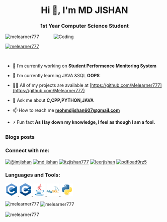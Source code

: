 <h1 align="center">Hi 👋, I'm MD JISHAN</h1>
<h3 align="center">1st Year Computer Science Student</h3>
<img align="right" alt="Coding" width="350" src="https://github.com/Melearner777/Melearner777/assets/152049778/d553cd9b-869c-4c56-8ba3-85bcdde98ccc">

<p align="left"> <img src="https://komarev.com/ghpvc/?username=melearner777&label=Profile%20views&color=0e75b6&style=flat" alt="melearner777" /> </p>

<p align="left"> <a href="https://github.com/ryo-ma/github-profile-trophy"><img src="https://github-profile-trophy.vercel.app/?username=melearner777" alt="melearner777" /></a> </p>

<p align="left"> <a href="https://twitter.com/" target="blank"><img src="https://img.shields.io/twitter/follow/?logo=twitter&style=for-the-badge" alt="" /></a> </p>

- 🔭 I’m currently working on **Student Performence Monitoring System**

- 🌱 I’m currently learning JAVA &SQL **OOPS**

- 👨‍💻 All of my projects are available at [https://github.com/Melearner777](https://github.com/Melearner777)

- 💬 Ask me about **C,CPP,PYTHON,JAVA**

- 📫 How to reach me **mohmdjishan607@gmail.com**

- ⚡ Fun fact **As I lay down my knowledge, I feel as though I am a fool.**

### Blogs posts
<!-- BLOG-POST-LIST:START -->
<!-- BLOG-POST-LIST:END -->

<h3 align="left">Connect with me:</h3>
<p align="left">
<a href="https://dev.to/@imjishan" target="blank"><img align="center" src="https://raw.githubusercontent.com/rahuldkjain/github-profile-readme-generator/master/src/images/icons/Social/devto.svg" alt="@imjishan" height="30" width="40" /></a>
<a href="https://linkedin.com/in/md jishan" target="blank"><img align="center" src="https://raw.githubusercontent.com/rahuldkjain/github-profile-readme-generator/master/src/images/icons/Social/linked-in-alt.svg" alt="md jishan" height="30" width="40" /></a>
<a href="https://instagram.com/itzjishan777" target="blank"><img align="center" src="https://raw.githubusercontent.com/rahuldkjain/github-profile-readme-generator/master/src/images/icons/Social/instagram.svg" alt="itzjishan777" height="30" width="40" /></a>
<a href="https://www.leetcode.com/leerjishan" target="blank"><img align="center" src="https://raw.githubusercontent.com/rahuldkjain/github-profile-readme-generator/master/src/images/icons/Social/leet-code.svg" alt="leerjishan" height="30" width="40" /></a>
<a href="https://auth.geeksforgeeks.org/user/pdfload9rz5" target="blank"><img align="center" src="https://raw.githubusercontent.com/rahuldkjain/github-profile-readme-generator/master/src/images/icons/Social/geeks-for-geeks.svg" alt="pdfload9rz5" height="30" width="40" /></a>
</p>

<h3 align="left">Languages and Tools:</h3>
<p align="left"> <a href="https://www.cprogramming.com/" target="_blank" rel="noreferrer"> <img src="https://raw.githubusercontent.com/devicons/devicon/master/icons/c/c-original.svg" alt="c" width="40" height="40"/> </a> <a href="https://www.w3schools.com/cpp/" target="_blank" rel="noreferrer"> <img src="https://raw.githubusercontent.com/devicons/devicon/master/icons/cplusplus/cplusplus-original.svg" alt="cplusplus" width="40" height="40"/> </a> <a href="https://www.java.com" target="_blank" rel="noreferrer"> <img src="https://raw.githubusercontent.com/devicons/devicon/master/icons/java/java-original.svg" alt="java" width="40" height="40"/> </a> <a href="https://www.mysql.com/" target="_blank" rel="noreferrer"> <img src="https://raw.githubusercontent.com/devicons/devicon/master/icons/mysql/mysql-original-wordmark.svg" alt="mysql" width="40" height="40"/> </a> <a href="https://www.python.org" target="_blank" rel="noreferrer"> <img src="https://raw.githubusercontent.com/devicons/devicon/master/icons/python/python-original.svg" alt="python" width="40" height="40"/> </a> </p>

<p><img align="left" src="https://github-readme-stats.vercel.app/api/top-langs?username=melearner777&show_icons=true&locale=en&layout=compact" alt="melearner777" /></p>

<p>&nbsp;<img align="center" src="https://github-readme-stats.vercel.app/api?username=melearner777&show_icons=true&locale=en" alt="melearner777" /></p>

<p><img align="center" src="https://github-readme-streak-stats.herokuapp.com/?user=melearner777&" alt="melearner777" /></p>
